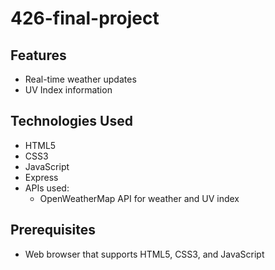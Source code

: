 # 426-final-project


## Features
- Real-time weather updates
- UV Index information

## Technologies Used
- HTML5
- CSS3
- JavaScript
- Express
- APIs used:
  - OpenWeatherMap API for weather and UV index

## Prerequisites
- Web browser that supports HTML5, CSS3, and JavaScript